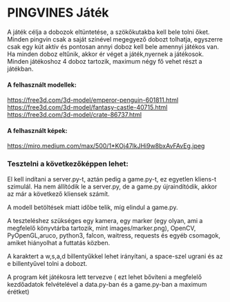 # PINGVINES Játék

A játék célja a dobozok eltüntetése, a szökőkutakba kell bele tolni őket.
Minden pingvin csak a saját színével megegyező dobozt tolhatja, egyszerre csak egy kút aktív és
pontosan annyi doboz kell bele amennyi játékos van.
Ha minden doboz eltűnik, akkor ér véget a játék,nyernek a
játékosok.  
Minden játékoshoz 4 doboz tartozik, maximum négy fő vehet részt a játékban.

#### A felhasznált modellek:
https://free3d.com/3d-model/emperor-penguin-601811.html
https://free3d.com/3d-model/fantasy-castle-40715.html
https://free3d.com/3d-model/crate-86737.html


#### A felhasznált képek:
https://miro.medium.com/max/500/1*KOj47lkJHi9w8bxAvFAvEg.jpeg


### Tesztelni a következőképpen lehet:

  El kell indítani a server.py-t, aztán pedig a game.py-t, ez egyetlen kliens-t szimulál.
  Ha nem állítódik le a server.py, de a game.py újraindítódik, akkor az már a következő
  kliensek számít.

  A modell betöltések miatt időbe telik, míg elindul a game.py.

  A teszteléshez szükséges egy kamera, egy marker (egy olyan, ami a megfelelő könyvtárba tartozik, mint images/marker.png),
  OpenCV, PyOpenGL,aruco, python3, falcon, waitress, requests és egyéb csomagok, amiket hiányolhat a futtatás közben.

  A karaktert a w,s,a,d billentyűkkel lehet irányítani, a space-szel ugrani és az e billentyűvel tolni a dobozt.

  A program két játékosra lett tervezve ( ezt lehet bővíteni a megfelelő kezdőadatok felvételével a data.py-ban és a game.py-ban a maximum érétket)
